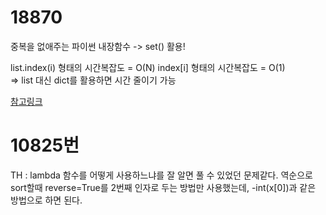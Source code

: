# 18870

중복을 없애주는 파이썬 내장함수 -> set() 활용!

list.index(i) 형태의 시간복잡도 = O(N)
index[i] 형태의 시간복잡도 = O(1)  
=> list 대신 dict를 활용하면 시간 줄이기 가능

[참고링크](https://gudwns1243.tistory.com/52)

# 10825번

TH : lambda 함수를 어떻게 사용하느냐를 잘 알면 풀 수 있었던 문제같다.
역순으로 sort할때 reverse=True를 2번째 인자로 두는 방법만 사용했는데, -int(x[0])과 같은 방법으로 하면 된다.
